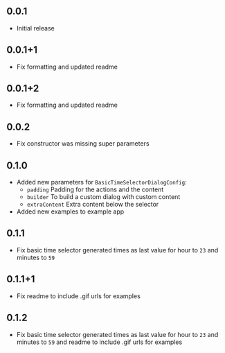 ## 0.0.1

* Initial release

## 0.0.1+1

* Fix formatting and updated readme

## 0.0.1+2

* Fix formatting and updated readme

## 0.0.2

* Fix constructor was missing super parameters

## 0.1.0

* Added new parameters for `BasicTimeSelectorDialogConfig`: 
    - `padding` Padding for the actions and the content
    - `builder` To build a custom dialog with custom content
    - `extraContent` Extra content below the selector
* Added new examples to example app

## 0.1.1

* Fix basic time selector generated times as last value for hour to `23` and minutes to `59`

## 0.1.1+1

* Fix readme to include .gif urls for examples

## 0.1.2

* Fix basic time selector generated times as last value for hour to `23` and minutes to `59` and readme to include .gif urls for examples